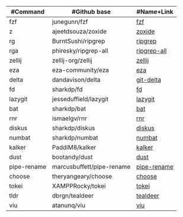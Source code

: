 | #Command           | #Github base               | #Name+Link                                                    |
|---------------     |--------------------------- | ------------- 
| fzf                | junegunn/fzf               | [fzf](https://github.com/junegunn/fzf)                        |
| z                  | ajeetdsouza/zoxide         | [zoxide](https://github.com/ajeetdsouza/zoxide)               |
| rg                 | BurntSushi/ripgrep         | [ripgrep](https://github.com/BurntSushi/ripgrep )             |
| rga                | phiresky/ripgrep-all       | [ripgrep-all](https://github.com/phiresky/ripgrep-all )       |
| zellij             | zellij-org/zellij          | [zellij](https://github.com/zellij-org/zellij)                |
| eza                | eza-community/eza          | [eza](https://github.com/eza-community/eza)                   |
| delta              | dandavison/delta           | [git-delta](https://github.com/dandavison/delta)              |
| fd                 | sharkdp/fd                 | [fd](https://github.com/sharkdp/fd)                           |
| lazygit            | jesseduffield/lazygit      | [lazygit](https://github.com/jesseduffield/lazygit)           |
| bat                | sharkdp/bat                | [bat](https://github.com/sharkdp/bat)                         |
| rnr                | ismaelgv/rnr               | [rnr](https://github.com/ismaelgv/rnr)                        |
| diskus             | sharkdp/diskus             | [diskus](https://github.com/sharkdp/diskus)                   |
| numbat             | sharkdp/numbat             | [numbat](https://github.com/sharkdp/numbat)                   |
| kalker             | PaddiM8/kalker             | [kalker](https://github.com/PaddiM8/kalker)                   |
| dust               | bootandy/dust              | [dust](https://github.com/bootandy/dust)                      |
| pipe-rename        | marcusbuffett/pipe-rename  | [pipe-rename](https://github.com/marcusbuffett/pipe-rename)   |
| choose             | theryangeary/choose        | [choose](https://github.com/theryangeary/choose)              |
| tokei              | XAMPPRocky/tokei           | [tokei](https://github.com/XAMPPRocky/tokei)                  |
| tldr               | dbrgn/tealdeer             | [tealdeer](https://github.com/dbrgn/tealdeer)                 |
| viu                | atanunq/viu                | [viu](https://github.com/atanunq/viu)                         |
